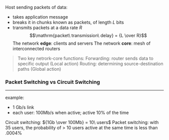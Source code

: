 Host sending packets of data:
- takes application message
- breaks it in chunks known as packets, of length $L$ bits
- transmits packets at a data rate $R$
$$\mathrm{packet\ transmission\ delay} = {L \over R}$$
The network __edge__: clients and servers
The network __core__: mesh of interconnected routers
> Two key netrork-core functions:
> Forwarding: router sends data to specific output (Local action)
> Routing: determining source-destination paths (Global action)

### Packet Switching vs Circuit Switching
---
example:
- 1 Gb/s link
- each user: 100Mb/s when active; active 10% of the time

Circuit switching: ${1Gb \over 100Mb} = 10\ users$
Packet switching: with 35 users, the probability of > 10 users active at the same time is less than $.0004\%$
